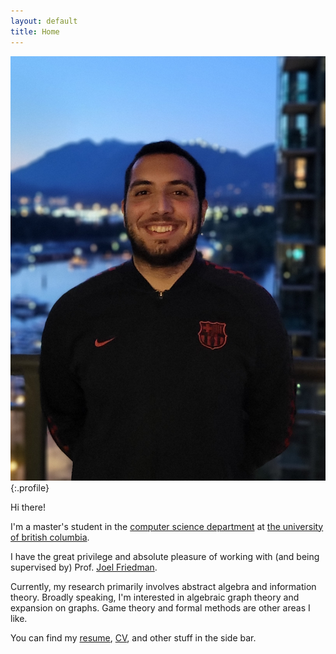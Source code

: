```yaml
---
layout: default
title: Home
---
```


![Amir Tootooni](/public/images/profile.jpg "Me!"){:.profile}

Hi there!

I'm a master's student in the [computer science department](https://www.cs.ubc.ca/) at [the university of british columbia](https://www.ubc.ca/).

I have the great privilege and absolute pleasure of working with (and being supervised by) Prof. [Joel Friedman](https://www.cs.ubc.ca/~jf/).

Currently, my research primarily involves abstract algebra and information theory. Broadly speaking, I'm interested in algebraic graph theory and expansion on graphs. Game theory and formal methods are other areas I like.

You can find my [resume](/public/PDFs/resume.pdf), [CV](public/PDFs/CV.pdf), and other stuff in the side bar.

